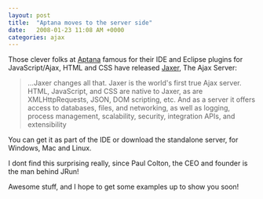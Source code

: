 ```yaml
---
layout: post
title:  "Aptana moves to the server side"
date:   2008-01-23 11:08 AM +0000
categories: ajax
---
```

Those clever folks at <a href="http://www.aptana.com/">Aptana</a> famous for their IDE and Eclipse plugins for JavaScript/Ajax, HTML and CSS have released <a href="http://www.aptana.com/jaxer/">Jaxer</a>, The Ajax Server: 


<blockquote>
...Jaxer changes all that. Jaxer is the world's first true Ajax server. HTML, JavaScript, and CSS are native to Jaxer, as are XMLHttpRequests, JSON, DOM scripting, etc. And as a server it offers access to databases, files, and networking, as well as logging, process management, scalability, security, integration APIs, and extensibility
</blockquote>

You can get it as part of the IDE or download the standalone server, for Windows, Mac and Linux.


I dont find this surprising really, since Paul Colton, the CEO and founder is the man behind JRun!

Awesome stuff, and I hope to get some examples up to show you soon!